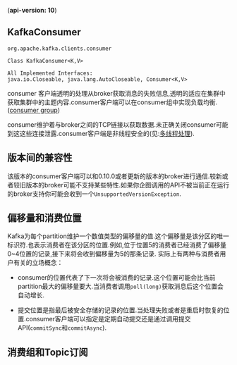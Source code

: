 

(**api-version: 10**)
## KafkaConsumer

```
org.apache.kafka.clients.consumer

Class KafkaConsumer<K,V>

All Implemented Interfaces:
java.io.Closeable, java.lang.AutoCloseable, Consumer<K,V>

```
consumer 客户端透明的处理从broker获取消息的失败信息,透明的适应在集群中获取集群中的主题内容.consumer客户端可以在consumer组中实现负载均衡.([consumer group](http://kafka.apache.org/10/javadoc/org/apache/kafka/clients/consumer/KafkaConsumer.html#consumergroups))

consumer维护着与broker之间的TCP链接以获取数据.未正确关闭consumer可能到这这些连接泄露.consumer客户端是非线程安全的(见:[多线程处理](http://kafka.apache.org/10/javadoc/org/apache/kafka/clients/consumer/KafkaConsumer.html#multithreaded)).

## 版本间的兼容性

该版本的consumer客户端可以和0.10.0或者更新的版本的broker进行通信.较新或者较旧版本的broker可能不支持某些特性.如果你企图调用的API不被当前正在运行的broker支持你可能会收到一个`UnsupportedVersionException`.

## 偏移量和消费位置

Kafka为每个partition维护一个数值类型的偏移量的值.这个偏移量是该分区的唯一标识符.也表示消费者在该分区的位置.例如,位于位置5的消费者已经消费了偏移量0~4位置的记录,接下来将会收到偏移量为5的那条记录. 实际上有两种与消费者用户有关的立场概念：

* consumer的位置代表了下一次将会被消费的记录.这个位置可能会比当前partition最大的偏移量要大.当消费者调用`poll(long)`获取消息后这个位置会自动增长.

* 提交位置是指最后被安全存储的记录的位置.当处理失败或者是重启时恢复的位置.consumer客户端可以指定是定期自动提交还是通过调用提交API(`commitSync`和`commitAsync`).

## 消费组和Topic订阅
















































